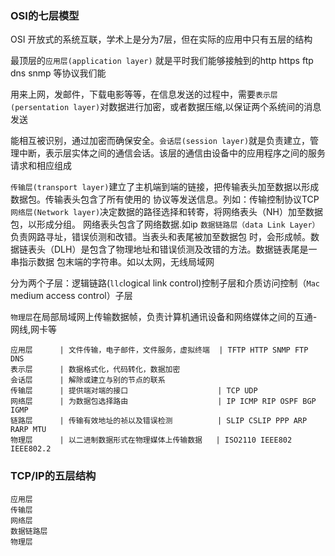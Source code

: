 ### OSI的七层模型

OSI 开放式的系统互联，学术上是分为7层，但在实际的应用中只有五层的结构

最顶层的`应用层(application layer)` 就是平时我们能够接触到的http https ftp dns snmp 等协议我们能

用来上网，发邮件，下载电影等等，在信息发送的过程中，需要`表示层(persentation layer)`对数据进行加密，或者数据压缩,以保证两个系统间的消息发送

能相互被识别，通过加密而确保安全。`会话层(session layer)`就是负责建立，管理中断，表示层实体之间的通信会话。该层的通信由设备中的应用程序之间的服务请求和相应组成

`传输层(transport layer)`建立了主机端到端的链接，把传输表头加至数据以形成数据包。传输表头包含了所有使用的
协议等发送信息。列如：传输控制协议TCP
`网络层(Network layer)`决定数据的路径选择和转寄，将网络表头（NH）加至数据包，以形成分组。
网络表头包含了网络数据.如ip
`数据链路层（data Link Layer）` 负责网路寻址，错误侦测和改错。当表头和表尾被加至数据包
时，会形成帧。数据链表头（DLH）是包含了物理地址和错误侦测及改错的方法。数据链表尾是一串指示数据
包末端的字符串。如以太网，无线局域网

分为两个子层：逻辑链路(`llc`logical link control)控制子层和介质访问控制（`Mac` medium access control）子层

`物理层`在局部局域网上传输数据帧，负责计算机通讯设备和网络媒体之间的互通-网线,网卡等


    应用层      | 文件传输，电子邮件，文件服务，虚拟终端  | TFTP HTTP SNMP FTP DNS
    表示层      | 数据格式化，代码转化，数据加密                   
    会话层      | 解除或建立与别的节点的联系
    传输层      | 提供端对端的接口                    | TCP UDP
    网络层      | 为数据包选择路由                    | IP ICMP RIP OSPF BGP IGMP 
    链路层      | 传输有效地址的祯以及错误检测          | SLIP CSLIP PPP ARP RARP MTU
    物理层      | 以二进制数据形式在物理媒体上传输数据   | ISO2110 IEEE802 IEEE802.2
### TCP/IP的五层结构

    应用层
    传输层
    网络层
    数据链路层
    物理层
    